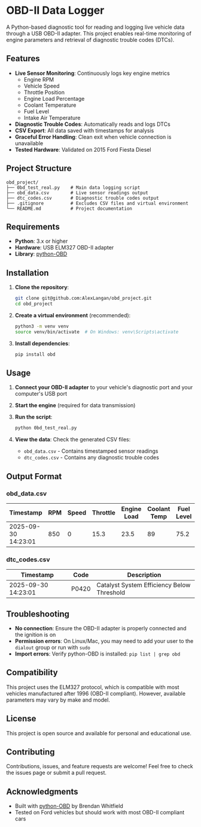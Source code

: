 # OBD-II Data Logger

A Python-based diagnostic tool for reading and logging live vehicle data through a USB OBD-II adapter. This project enables real-time monitoring of engine parameters and retrieval of diagnostic trouble codes (DTCs).

## Features

- **Live Sensor Monitoring**: Continuously logs key engine metrics
  - Engine RPM
  - Vehicle Speed
  - Throttle Position
  - Engine Load Percentage
  - Coolant Temperature
  - Fuel Level
  - Intake Air Temperature
- **Diagnostic Trouble Codes**: Automatically reads and logs DTCs
- **CSV Export**: All data saved with timestamps for analysis
- **Graceful Error Handling**: Clean exit when vehicle connection is unavailable
- **Tested Hardware**: Validated on 2015 Ford Fiesta Diesel

## Project Structure

```
obd_project/
├── 0bd_test_real.py    # Main data logging script
├── obd_data.csv        # Live sensor readings output
├── dtc_codes.csv       # Diagnostic trouble codes output
├── .gitignore          # Excludes CSV files and virtual environment
└── README.md           # Project documentation
```

## Requirements

- **Python**: 3.x or higher
- **Hardware**: USB ELM327 OBD-II adapter
- **Library**: [python-OBD](https://github.com/brendan-w/python-OBD)

## Installation

1. **Clone the repository**:
   ```bash
   git clone git@github.com:AlexLangan/obd_project.git
   cd obd_project
   ```

2. **Create a virtual environment** (recommended):
   ```bash
   python3 -m venv venv
   source venv/bin/activate  # On Windows: venv\Scripts\activate
   ```

3. **Install dependencies**:
   ```bash
   pip install obd
   ```

## Usage

1. **Connect your OBD-II adapter** to your vehicle's diagnostic port and your computer's USB port

2. **Start the engine** (required for data transmission)

3. **Run the script**:
   ```bash
   python 0bd_test_real.py
   ```

4. **View the data**: Check the generated CSV files:
   - `obd_data.csv` - Contains timestamped sensor readings
   - `dtc_codes.csv` - Contains any diagnostic trouble codes

## Output Format

### obd_data.csv
| Timestamp | RPM | Speed | Throttle | Engine Load | Coolant Temp | Fuel Level | Intake Temp |
|-----------|-----|-------|----------|-------------|--------------|------------|-------------|
| 2025-09-30 14:23:01 | 850 | 0 | 15.3 | 23.5 | 89 | 75.2 | 28 |

### dtc_codes.csv
| Timestamp | Code | Description |
|-----------|------|-------------|
| 2025-09-30 14:23:01 | P0420 | Catalyst System Efficiency Below Threshold |

## Troubleshooting

- **No connection**: Ensure the OBD-II adapter is properly connected and the ignition is on
- **Permission errors**: On Linux/Mac, you may need to add your user to the `dialout` group or run with `sudo`
- **Import errors**: Verify python-OBD is installed: `pip list | grep obd`

## Compatibility

This project uses the ELM327 protocol, which is compatible with most vehicles manufactured after 1996 (OBD-II compliant). However, available parameters may vary by make and model.

## License

This project is open source and available for personal and educational use.

## Contributing

Contributions, issues, and feature requests are welcome! Feel free to check the issues page or submit a pull request.

## Acknowledgments

- Built with [python-OBD](https://github.com/brendan-w/python-OBD) by Brendan Whitfield
- Tested on Ford vehicles but should work with most OBD-II compliant cars
